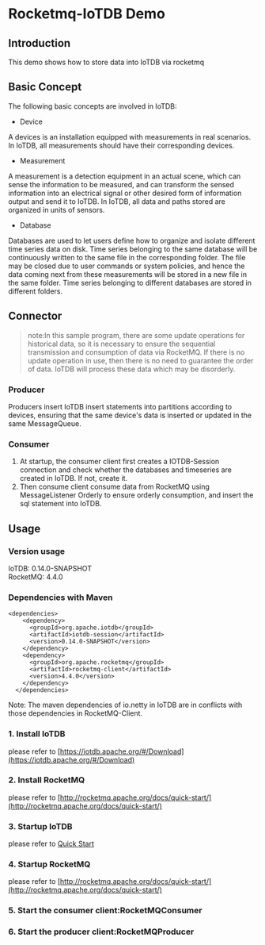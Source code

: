 <!--

    Licensed to the Apache Software Foundation (ASF) under one
    or more contributor license agreements.  See the NOTICE file
    distributed with this work for additional information
    regarding copyright ownership.  The ASF licenses this file
    to you under the Apache License, Version 2.0 (the
    "License"); you may not use this file except in compliance
    with the License.  You may obtain a copy of the License at

        http://www.apache.org/licenses/LICENSE-2.0

    Unless required by applicable law or agreed to in writing,
    software distributed under the License is distributed on an
    "AS IS" BASIS, WITHOUT WARRANTIES OR CONDITIONS OF ANY
    KIND, either express or implied.  See the License for the
    specific language governing permissions and limitations
    under the License.

-->
# Rocketmq-IoTDB Demo
## Introduction
This demo shows how to store data into IoTDB via rocketmq
## Basic Concept
The following basic concepts are involved in IoTDB:

* Device

A devices is an installation equipped with measurements in real scenarios. In IoTDB, all measurements should have their corresponding devices.

* Measurement

A measurement is a detection equipment in an actual scene, which can sense the information to be measured, and can transform the sensed information into an electrical signal or other desired form of information output and send it to IoTDB. In IoTDB, all data and paths stored are organized in units of sensors.

* Database

Databases are used to let users define how to organize and isolate different time series data on disk. Time series belonging to the same database will be continuously written to the same file in the corresponding folder. The file may be closed due to user commands or system policies, and hence the data coming next from these measurements will be stored in a new file in the same folder. Time series belonging to different databases are stored in different folders.
## Connector
> note:In this sample program, there are some update operations for historical data, so it is necessary to ensure the sequential transmission and consumption of data via RocketMQ. If there is no update operation in use, then there is no need to guarantee the order of data. IoTDB will process these data which may be disorderly.

### Producer
Producers insert IoTDB insert statements into partitions according to devices, ensuring that the same device's data is inserted or updated in the same MessageQueue.
### Consumer 
1. At startup, the consumer client first creates a IOTDB-Session connection and check whether the databases and timeseries are created in IoTDB. If not, create it.  
2. Then consume client consume data from RocketMQ using MessageListener Orderly to ensure orderly consumption, and insert the sql statement into IoTDB.

## Usage
### Version usage
IoTDB: 0.14.0-SNAPSHOT  
RocketMQ: 4.4.0
### Dependencies with Maven

```
<dependencies>
    <dependency>
      <groupId>org.apache.iotdb</groupId>
      <artifactId>iotdb-session</artifactId>
      <version>0.14.0-SNAPSHOT</version>
    </dependency>
    <dependency>
      <groupId>org.apache.rocketmq</groupId>
      <artifactId>rocketmq-client</artifactId>
      <version>4.4.0</version>
    </dependency>
  </dependencies>
```
Note: The maven dependencies of io.netty in IoTDB are in conflicts with those dependencies in RocketMQ-Client.

### 1. Install IoTDB
please refer to [https://iotdb.apache.org/#/Download](https://iotdb.apache.org/#/Download)

### 2. Install RocketMQ
please refer to [http://rocketmq.apache.org/docs/quick-start/](http://rocketmq.apache.org/docs/quick-start/)

### 3. Startup IoTDB
please refer to [Quick Start](http://iotdb.apache.org/UserGuide/Master/Get%20Started/QuickStart.html)

### 4. Startup RocketMQ
please refer to [http://rocketmq.apache.org/docs/quick-start/](http://rocketmq.apache.org/docs/quick-start/)

### 5. Start the consumer client:RocketMQConsumer

### 6. Start the producer client:RocketMQProducer
